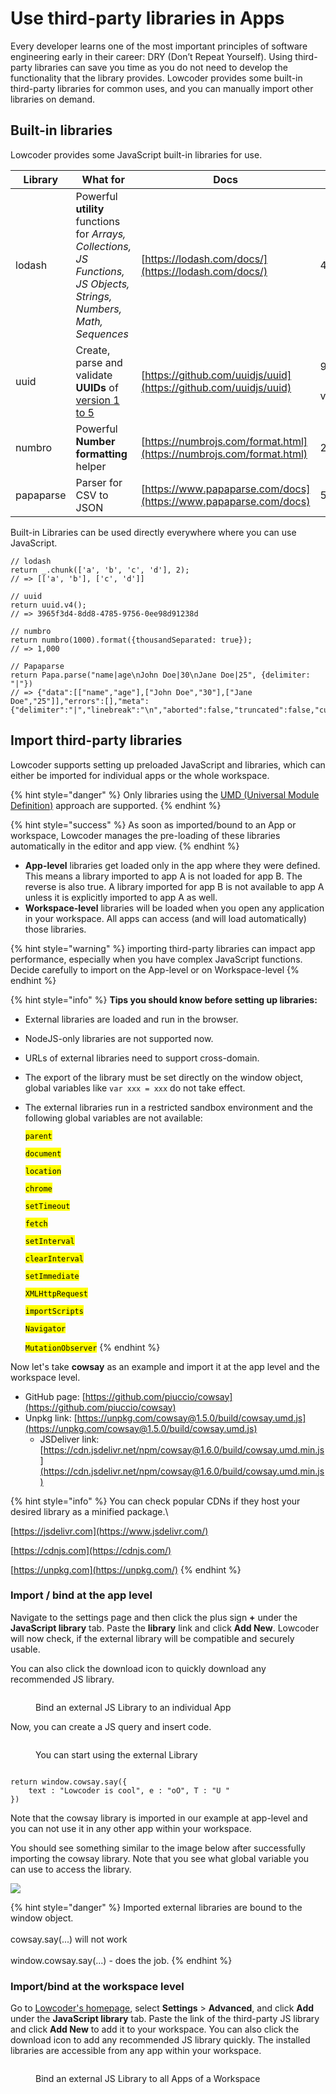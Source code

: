 # Use third-party libraries in Apps

Every developer learns one of the most important principles of software engineering early in their career: DRY (Don’t Repeat Yourself). Using third-party libraries can save you time as you do not need to develop the functionality that the library provides. Lowcoder provides some built-in third-party libraries for common uses, and you can manually import other libraries on demand.

## Built-in libraries

Lowcoder provides some JavaScript built-in libraries for use.

| Library   | What for                                                                                                              | Docs                                                                 | Version                    |
| --------- | --------------------------------------------------------------------------------------------------------------------- | -------------------------------------------------------------------- | -------------------------- |
| lodash    | Powerful **utility** functions for _Arrays, Collections, JS Functions, JS Objects, Strings, Numbers, Math, Sequences_ | [https://lodash.com/docs/](https://lodash.com/docs/)                 | 4.17.21                    |
| uuid      | Create, parse and validate **UUIDs** of [version 1 to 5](https://www.uuidtools.com/uuid-versions-explained)           | [https://github.com/uuidjs/uuid](https://github.com/uuidjs/uuid)     | 9.0.0（Support v1/v3/v4/v5） |
| numbro    | Powerful **Number formatting** helper                                                                                 | [https://numbrojs.com/format.html](https://numbrojs.com/format.html) | 2.3.6                      |
| papaparse | Parser for CSV to JSON                                                                                                | [https://www.papaparse.com/docs](https://www.papaparse.com/docs)     | 5.3.2                      |

Built-in Libraries can be used directly everywhere where you can use JavaScript.

```
// lodash
return _.chunk(['a', 'b', 'c', 'd'], 2);
// => [['a', 'b'], ['c', 'd']]

// uuid
return uuid.v4();
// => 3965f3d4-8dd8-4785-9756-0ee98d91238d

// numbro
return numbro(1000).format({thousandSeparated: true});
// => 1,000

// Papaparse
return Papa.parse("name|age\nJohn Doe|30\nJane Doe|25", {delimiter: "|"})
// => {"data":[["name","age"],["John Doe","30"],["Jane Doe","25"]],"errors":[],"meta":{"delimiter":"|","linebreak":"\n","aborted":false,"truncated":false,"cursor":32}}
```

## Import third-party libraries

Lowcoder supports setting up preloaded JavaScript and libraries, which can either be imported for individual apps or the whole workspace.

{% hint style="danger" %}
Only libraries using the [UMD (Universal Module Definition)](https://github.com/umdjs/umd) approach are supported.&#x20;
{% endhint %}

{% hint style="success" %}
As soon as imported/bound to an App or workspace, Lowcoder manages the pre-loading of these libraries automatically in the editor and app view.
{% endhint %}

* **App-level** libraries get loaded only in the app where they were defined. This means a library imported to app A is not loaded for app B. The reverse is also true. A library imported for app B is not available to app A unless it is explicitly imported to app A as well.
* **Workspace-level** libraries will be loaded when you open any application in your workspace. All apps can access (and will load automatically) those libraries.

{% hint style="warning" %}
importing third-party libraries can impact app performance, especially when you have complex JavaScript functions. Decide carefully to import on the App-level or on Workspace-level
{% endhint %}

{% hint style="info" %}
**Tips you should know before setting up libraries:**

* External libraries are loaded and run in the browser.
* NodeJS-only libraries are not supported now.
* URLs of external libraries need to support cross-domain.
* The export of the library must be set directly on the window object, global variables like `var xxx = xxx` do not take effect.
*   The external libraries run in a restricted sandbox environment and the following global variables are not available:

    <mark style="background-color:yellow;">`parent`</mark>

    <mark style="background-color:yellow;">`document`</mark>

    <mark style="background-color:yellow;">`location`</mark>

    <mark style="background-color:yellow;">`chrome`</mark>

    <mark style="background-color:yellow;">`setTimeout`</mark>

    <mark style="background-color:yellow;">`fetch`</mark>

    <mark style="background-color:yellow;">`setInterval`</mark>

    <mark style="background-color:yellow;">`clearInterval`</mark>

    <mark style="background-color:yellow;">`setImmediate`</mark>

    <mark style="background-color:yellow;">`XMLHttpRequest`</mark>

    <mark style="background-color:yellow;">`importScripts`</mark>

    <mark style="background-color:yellow;">`Navigator`</mark>

    <mark style="background-color:yellow;">`MutationObserver`</mark>
{% endhint %}

Now let's take **cowsay** as an example and import it at the app level and the workspace level.

* GitHub page: [https://github.com/piuccio/cowsay](https://github.com/piuccio/cowsay)
* Unpkg link: [https://unpkg.com/cowsay@1.5.0/build/cowsay.umd.js](https://unpkg.com/cowsay@1.5.0/build/cowsay.umd.js)
  * JSDeliver link: [https://cdn.jsdelivr.net/npm/cowsay@1.6.0/build/cowsay.umd.min.js](https://cdn.jsdelivr.net/npm/cowsay@1.6.0/build/cowsay.umd.min.js)

{% hint style="info" %}
You can check popular CDNs if they host your desired library as a minified package.\


[https://jsdelivr.com](https://www.jsdelivr.com/)

[https://cdnjs.com](https://cdnjs.com/)

[https://unpkg.com](https://unpkg.com/)
{% endhint %}

### Import / bind at the app level

Navigate to the settings page and then click the plus sign **+** under the **JavaScript library** tab. Paste the **library** link and click **Add New**.  Lowcoder will now check, if the external library will be compatible and securely usable.

You can also click the download icon to quickly download any recommended JS library.

<figure><img src="../../.gitbook/assets/App Editor  External Libraries.png" alt=""><figcaption><p>Bind an external JS Library to an individual App</p></figcaption></figure>

Now, you can create a JS query and insert code.

<figure><img src="../../.gitbook/assets/App Edtor  External Library usage.png" alt=""><figcaption><p>You can start using the external Library</p></figcaption></figure>

```

return window.cowsay.say({
    text : "Lowcoder is cool", e : "oO", T : "U "
})
```

Note that the cowsay library is imported in our example at app-level and you can not use it in any other app within your workspace.

You should see something similar to the image below after successfully importing the cowsay library. Note that you see what global variable you can use to access the library.

![](<../../.gitbook/assets/CleanShot 2023-07-31 at 20.46.26.png>)

{% hint style="danger" %}
Imported external libraries are bound to the window object. \
\
cowsay.say(...) will not work\
\
window.cowsay.say(...) - does the job.
{% endhint %}

### Import/bind at the workspace level

Go to [Lowcoder's homepage](https://www.lowcoder.cloud/), select **Settings** > **Advanced**, and click **Add** under the **JavaScript library** tab. Paste the link of the third-party JS library and click **Add New** to add it to your workspace. You can also click the download icon to add any recommended JS library quickly. The installed libraries are accessible from any app within your workspace.

<figure><img src="../../.gitbook/assets/Admin  external Libraries.png" alt=""><figcaption><p>Bind an external JS Library to all Apps of a Workspace</p></figcaption></figure>
